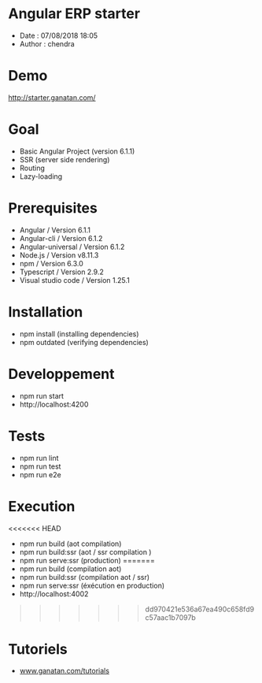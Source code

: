 # Angular ERP starter
- Date : 07/08/2018 18:05
- Author : chendra

# Demo
http://starter.ganatan.com/

# Goal
- Basic Angular Project (version 6.1.1)
- SSR (server side rendering)
- Routing
- Lazy-loading


# Prerequisites
- Angular / Version 6.1.1
- Angular-cli / Version 6.1.2
- Angular-universal / Version 6.1.2
- Node.js / Version v8.11.3
- npm / Version 6.3.0
- Typescript / Version 2.9.2
- Visual studio code / Version 1.25.1

# Installation
- npm install (installing dependencies)
- npm outdated (verifying dependencies)

# Developpement
- npm run start
- http://localhost:4200

# Tests
- npm run lint
- npm run test
- npm run e2e

# Execution
<<<<<<< HEAD
- npm run build (aot compilation)
- npm run build:ssr (aot / ssr compilation )
- npm run serve:ssr (production)
=======
- npm run build (compilation aot)
- npm run build:ssr (compilation aot / ssr)
- npm run serve:ssr (éxécution en production)
- http://localhost:4002
>>>>>>> dd970421e536a67ea490c658fd9c57aac1b7097b

# Tutoriels
- www.ganatan.com/tutorials
